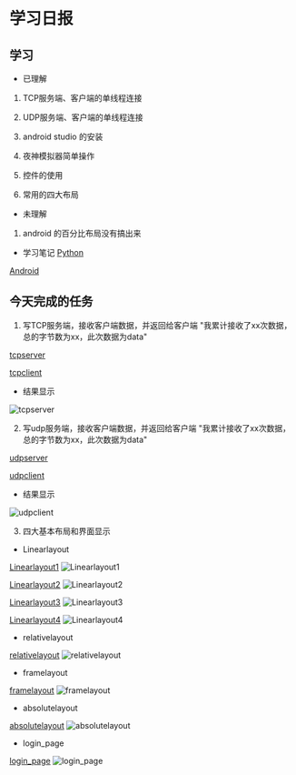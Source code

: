 # 学习日报

## 学习

* 已理解
1. TCP服务端、客户端的单线程连接
2. UDP服务端、客户端的单线程连接

3. android studio 的安装
4. 夜神模拟器简单操作
5. 控件的使用
6. 常用的四大布局

* 未理解
1. android 的百分比布局没有搞出来


* 学习笔记
[Python](https://github.com/ChadSZ/learn_git/blob/note/0806/%E7%BD%91%E7%BB%9C%E7%BC%96%E7%A8%8B.md)

[Android](https://github.com/ChadSZ/learn_git/blob/note/0806/android.md)



## 今天完成的任务
1. 写TCP服务端，接收客户端数据，并返回给客户端 "我累计接收了xx次数据，总的字节数为xx，此次数据为data"

[tcpserver](https://github.com/ChadSZ/learn_git/blob/note/0806/tcpserverwork.py)

[tcpclient](https://github.com/ChadSZ/learn_git/blob/note/0806/tcpclientwork.py)

* 结果显示

![tcpserver](https://github.com/ChadSZ/learn_git/blob/note/0806/tcpwork.PNG)

2. 写udp服务端，接收客户端数据，并返回给客户端 "我累计接收了xx次数据，总的字节数为xx，此次数据为data"

[udpserver](https://github.com/ChadSZ/learn_git/blob/note/0806/udpserverwork.py)

[udpclient](https://github.com/ChadSZ/learn_git/blob/note/0806/udpclientwork.py)

* 结果显示

![udpclient](https://github.com/ChadSZ/learn_git/blob/note/0806/udpwork.PNG)


3. 四大基本布局和界面显示
* Linearlayout

[Linearlayout1](https://github.com/ChadSZ/learn_git/blob/note/0806/linearlayout1.xml)
![Linearlayout1](https://github.com/ChadSZ/learn_git/blob/note/0806/linearlayout1.PNG)

[Linearlayout2](https://github.com/ChadSZ/learn_git/blob/note/0806/linearlayout2.xml)
![Linearlayout2](https://github.com/ChadSZ/learn_git/blob/note/0806/linearlayout2.PNG)

[Linearlayout3](https://github.com/ChadSZ/learn_git/blob/note/0806/linearlayout3.xml)
![Linearlayout3](https://github.com/ChadSZ/learn_git/blob/note/0806/linearlayout3.PNG)

[Linearlayout4](https://github.com/ChadSZ/learn_git/blob/note/0806/linearlayout4.xml)
![Linearlayout4](https://github.com/ChadSZ/learn_git/blob/note/0806/linearlayout4.PNG)

* relativelayout

[relativelayout](https://github.com/ChadSZ/learn_git/blob/note/0806/relativelayout.xml)
![relativelayout](https://github.com/ChadSZ/learn_git/blob/note/0806/relativelayout.png)

* framelayout

[framelayout](https://github.com/ChadSZ/learn_git/blob/note/0806/framelayout.xml)
![framelayout](https://github.com/ChadSZ/learn_git/blob/note/0806/framelayout.PNG)

* absolutelayout

[absolutelayout](https://github.com/ChadSZ/learn_git/blob/note/0806/absolutelylayout.xml)
![absolutelayout](https://github.com/ChadSZ/learn_git/blob/note/0806/absolutelylayout.PNG)

* login_page

[login_page](https://github.com/ChadSZ/learn_git/blob/note/0806/login_page.xml)
![login_page](https://github.com/ChadSZ/learn_git/blob/note/0806/loginpage.PNG)








